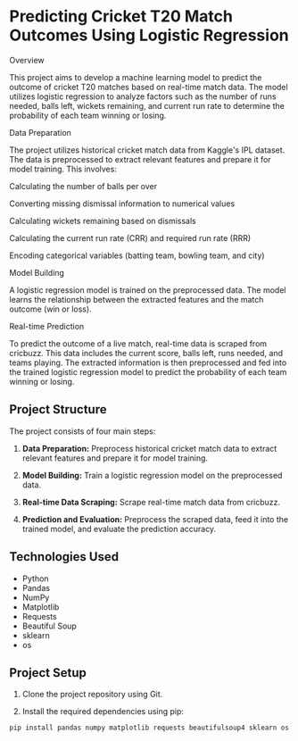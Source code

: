 # Predicting Cricket T20 Match Outcomes Using Logistic Regression
Overview

This project aims to develop a machine learning model to predict the outcome of cricket T20 matches based on real-time match data. The model utilizes logistic regression to analyze factors such as the number of runs needed, balls left, wickets remaining, and current run rate to determine the probability of each team winning or losing.

Data Preparation

The project utilizes historical cricket match data from Kaggle's IPL dataset. The data is preprocessed to extract relevant features and prepare it for model training. This involves:

Calculating the number of balls per over

Converting missing dismissal information to numerical values

Calculating wickets remaining based on dismissals

Calculating the current run rate (CRR) and required run rate (RRR)

Encoding categorical variables (batting team, bowling team, and city)

Model Building

A logistic regression model is trained on the preprocessed data. The model learns the relationship between the extracted features and the match outcome (win or loss).

Real-time Prediction

To predict the outcome of a live match, real-time data is scraped from cricbuzz. This data includes the current score, balls left, runs needed, and teams playing. The extracted information is then preprocessed and fed into the trained logistic regression model to predict the probability of each team winning or losing.

## Project Structure

The project consists of four main steps:

1. **Data Preparation:** Preprocess historical cricket match data to extract relevant features and prepare it for model training.

2. **Model Building:** Train a logistic regression model on the preprocessed data.

3. **Real-time Data Scraping:** Scrape real-time match data from cricbuzz.

4. **Prediction and Evaluation:** Preprocess the scraped data, feed it into the trained model, and evaluate the prediction accuracy.

## Technologies Used

- Python
- Pandas
- NumPy
- Matplotlib
- Requests
- Beautiful Soup
- sklearn
- os

## Project Setup

1. Clone the project repository using Git.

2. Install the required dependencies using pip:

```bash
pip install pandas numpy matplotlib requests beautifulsoup4 sklearn os
